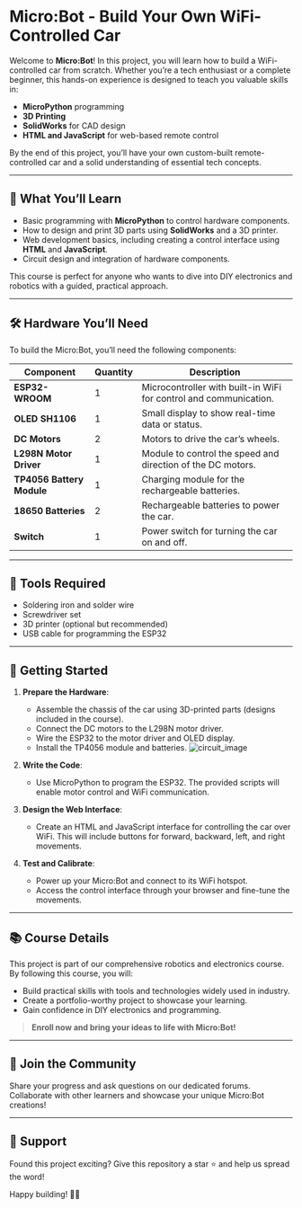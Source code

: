 # Micro:Bot - Build Your Own WiFi-Controlled Car

Welcome to **Micro:Bot**! In this project, you will learn how to build a WiFi-controlled car from scratch. Whether you’re a tech enthusiast or a complete beginner, this hands-on experience is designed to teach you valuable skills in:

-   **MicroPython** programming
-   **3D Printing**
-   **SolidWorks** for CAD design
-   **HTML and JavaScript** for web-based remote control

By the end of this project, you’ll have your own custom-built remote-controlled car and a solid understanding of essential tech concepts.

---

## 🚗 What You’ll Learn

-   Basic programming with **MicroPython** to control hardware components.
-   How to design and print 3D parts using **SolidWorks** and a 3D printer.
-   Web development basics, including creating a control interface using **HTML** and **JavaScript**.
-   Circuit design and integration of hardware components.

This course is perfect for anyone who wants to dive into DIY electronics and robotics with a guided, practical approach.

---

## 🛠️ Hardware You’ll Need

To build the Micro:Bot, you’ll need the following components:

| Component                 | Quantity | Description                                                       |
| ------------------------- | -------- | ----------------------------------------------------------------- |
| **ESP32-WROOM**           | 1        | Microcontroller with built-in WiFi for control and communication. |
| **OLED SH1106**           | 1        | Small display to show real-time data or status.                   |
| **DC Motors**             | 2        | Motors to drive the car’s wheels.                                 |
| **L298N Motor Driver**    | 1        | Module to control the speed and direction of the DC motors.       |
| **TP4056 Battery Module** | 1        | Charging module for the rechargeable batteries.                   |
| **18650 Batteries**       | 2        | Rechargeable batteries to power the car.                          |
| **Switch**                | 1        | Power switch for turning the car on and off.                      |

---

## 🧰 Tools Required

-   Soldering iron and solder wire
-   Screwdriver set
-   3D printer (optional but recommended)
-   USB cable for programming the ESP32

---

## 🚀 Getting Started

1. **Prepare the Hardware**:

    - Assemble the chassis of the car using 3D-printed parts (designs included in the course).
    - Connect the DC motors to the L298N motor driver.
    - Wire the ESP32 to the motor driver and OLED display.
    - Install the TP4056 module and batteries.
      ![circuit_image](https://github.com/user-attachments/assets/4706d26f-b420-4fe6-8b67-e15e26266310)

2. **Write the Code**:

    - Use MicroPython to program the ESP32. The provided scripts will enable motor control and WiFi communication.

3. **Design the Web Interface**:

    - Create an HTML and JavaScript interface for controlling the car over WiFi. This will include buttons for forward, backward, left, and right movements.

4. **Test and Calibrate**:
    - Power up your Micro:Bot and connect to its WiFi hotspot.
    - Access the control interface through your browser and fine-tune the movements.

---

## 📚 Course Details

This project is part of our comprehensive robotics and electronics course. By following this course, you will:

-   Build practical skills with tools and technologies widely used in industry.
-   Create a portfolio-worthy project to showcase your learning.
-   Gain confidence in DIY electronics and programming.

> **Enroll now and bring your ideas to life with Micro:Bot!**

---

## 🌟 Join the Community

Share your progress and ask questions on our dedicated forums. Collaborate with other learners and showcase your unique Micro:Bot creations!

---

## 🤝 Support

Found this project exciting? Give this repository a star ⭐ and help us spread the word!

Happy building! 🚗✨
